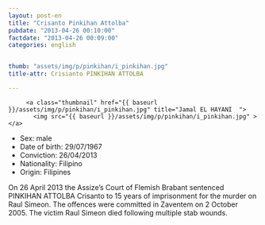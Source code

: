 ```yaml
---
layout: post-en
title: "Crisanto Pinkihan Attolba"
pubdate: "2013-04-26 00:10:00"
factdate: "2013-04-26 00:09:00"
categories: english


thumb: "assets/img/p/pinkihan/i_pinkihan.jpg"
title-attr: Crisianto PINKIHAN ATTOLBA

---
```


<div class="row">

  <div class="col-xs-6 col-md-4">

         <a class="thumbnail" href="{{ baseurl }}/assets/img/p/pinkihan/i_pinkihan.jpg" title="Jamal EL HAYANI  ">
           <img src="{{ baseurl }}/assets/img/p/pinkihan/i_pinkihan.jpg" ></a>

  
  </div>
  <div class="col-xs-12 col-md-8">


<ul>
<li>Sex: male</li>
<li>Date of birth: 29/07/1967</li>
<li>Conviction: 26/04/2013</li>
<li>Nationality: Filipino</li>
<li>Origin: Filipines</li>
</ul> 


<p>On 26 April 2013 the Assize’s Court of Flemish Brabant sentenced PINKIHAN ATTOLBA Crisanto to 15 years of imprisonment for the murder on Raul Simeon. 
The offences were committed in Zaventem on 2 October 2005. The victim Raul Simeon died following multiple stab wounds. 


</p>
  
</div>


</div>


